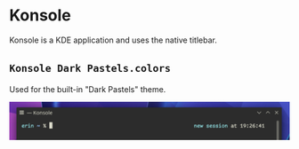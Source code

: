 # Konsole

Konsole is a KDE application and uses the native titlebar.

## `Konsole Dark Pastels.colors`

Used for the built-in "Dark Pastels" theme.

![](/.github/konsole%20pastel%20dark.png)

